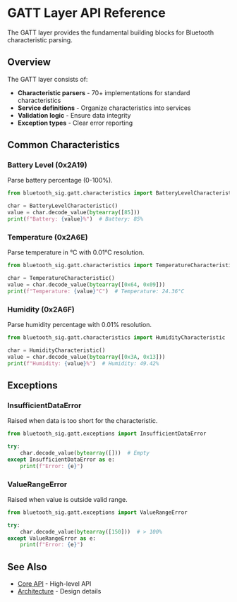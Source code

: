 # GATT Layer API Reference

The GATT layer provides the fundamental building blocks for Bluetooth characteristic
parsing.

## Overview

The GATT layer consists of:

- **Characteristic parsers** - 70+ implementations for standard characteristics
- **Service definitions** - Organize characteristics into services
- **Validation logic** - Ensure data integrity
- **Exception types** - Clear error reporting

## Common Characteristics

### Battery Level (0x2A19)

Parse battery percentage (0-100%).

```python
from bluetooth_sig.gatt.characteristics import BatteryLevelCharacteristic

char = BatteryLevelCharacteristic()
value = char.decode_value(bytearray([85]))
print(f"Battery: {value}%")  # Battery: 85%
```

### Temperature (0x2A6E)

Parse temperature in °C with 0.01°C resolution.

```python
from bluetooth_sig.gatt.characteristics import TemperatureCharacteristic

char = TemperatureCharacteristic()
value = char.decode_value(bytearray([0x64, 0x09]))
print(f"Temperature: {value}°C")  # Temperature: 24.36°C
```

### Humidity (0x2A6F)

Parse humidity percentage with 0.01% resolution.

```python
from bluetooth_sig.gatt.characteristics import HumidityCharacteristic

char = HumidityCharacteristic()
value = char.decode_value(bytearray([0x3A, 0x13]))
print(f"Humidity: {value}%")  # Humidity: 49.42%
```

## Exceptions

### InsufficientDataError

Raised when data is too short for the characteristic.

```python
from bluetooth_sig.gatt.exceptions import InsufficientDataError

try:
    char.decode_value(bytearray([]))  # Empty
except InsufficientDataError as e:
    print(f"Error: {e}")
```

### ValueRangeError

Raised when value is outside valid range.

```python
from bluetooth_sig.gatt.exceptions import ValueRangeError

try:
    char.decode_value(bytearray([150]))  # > 100%
except ValueRangeError as e:
    print(f"Error: {e}")
```

## See Also

- [Core API](core.md) - High-level API
- [Architecture](../architecture.md) - Design details
